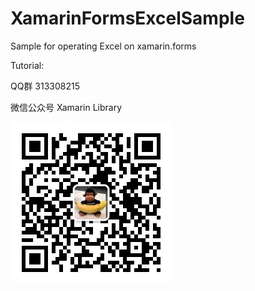 # XamarinFormsExcelSample
Sample for operating Excel on xamarin.forms

Tutorial:



QQ群
313308215

微信公众号
Xamarin Library

<img src="https://github.com/jingliancui/XamarinFormsPDFSample/blob/master/Images/wechatqrcode.jpg?raw=true"/>

